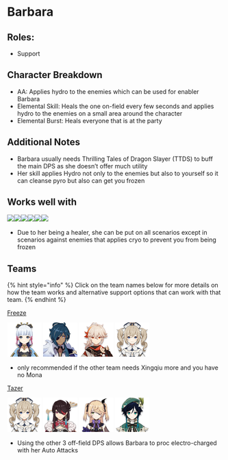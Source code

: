 # Barbara

## Roles:

* Support

## Character Breakdown

* AA: Applies hydro to the enemies which can be used for enabler Barbara
* Elemental Skill: Heals the one on-field every few seconds and applies hydro to the enemies on a small area around the character
* Elemental Burst: Heals everyone that is at the party

## Additional Notes

* Barbara usually needs Thrilling Tales of Dragon Slayer \(TTDS\) to buff the main DPS as she doesn’t offer much utility
* Her skill applies Hydro not only to the enemies but also to yourself so it can cleanse pyro but also can get you frozen

## Works well with

![](https://lh5.googleusercontent.com/oflyNy4FoFjZaM75AjdX031doq4Pl2rD_lwI07Y2lTp931ayhzv54Ral2Ta2eaMEOKhIqVezpBc78YVW6c3LvxtrumwArqVES92FBczFSCXkzzrYaj2Ps4v3lyAwJLShISd1EX9X=s0)![](https://lh3.googleusercontent.com/9GjQweI9uI8un57o4mbHrNIS3dYNllwJddclvUEebic5ioX2FdmQhlvHA75nlSLptDizl8oHBn9BAkK87KpUB8tNYQYZyhKocJDxFvjxqUhZcXSEv_0HNYPAuoqc-yMNSe2jXfoK=s0)![](https://lh5.googleusercontent.com/hywqhHnYlQtZ2Uwy7axISqJtpff7ivaIPCV5q_JUQUwZBHD589W2Fv4v1SFvAdxELNR1U0_9eGxzeadG1ec8XAOAw6DKnq8v3qh3XvYZNbWgEoWHV3T7eq82PECOVG6PEd6NWjLs=s0)![](https://lh4.googleusercontent.com/jA6l7YDq9YgMA9x3IDTSX_9QLQiLYB0hzndNCoE0EblmMpBzbM_rGlpG7mrtuvlDe2MIPDk8pC4pzzIMq7WdAYOfx2LBAgvChLBRa8Bv4ywZ8LPm5V0cdFLnXfhJU87Rz7Twc5gx=s0)![](https://lh4.googleusercontent.com/LdlxvGw-xw2bYfpycNGbm526oeNPp-VCzHXn4K4B8W30-yqegAGxeHLl0ng9etn5ci9wTWdvdrWqOFt96Wcab8ygN1B7T2vB4V0GulH4ARBY5CVP8P3MztzFpR9IP6uhiaNoyNdA=s0)![](https://lh6.googleusercontent.com/zNiMbaOpuMmhITzAX9kqRTmhQ9Gesjs5totFpViXucufn5kRsqyx-spC0VQXdjrNEJw5CQ7S5Lj3WZe1kQBjhsug1-GiAJMUmcgA4Yb2hfk-M8UqFnKVe-LLEGVKbrTtlabHrZOr=s0)

* Due to her being a healer, she can be put on all scenarios except in scenarios against enemies that applies cryo to prevent you from being frozen 

## Teams

{% hint style="info" %}
Click on the team names below for more details on how the team works and alternative support options that can work with that team.
{% endhint %}

[Freeze](../../teams/freeze.md)

![](../../.gitbook/assets/ui_avataricon_ayaka.png) ![](../../.gitbook/assets/ui_avataricon_kaeya.png) ![](../../.gitbook/assets/ui_avataricon_kazuha.png) ![](../../.gitbook/assets/ui_avataricon_barbara.png) 

* only recommended if the other team needs Xingqiu more and you have no Mona

[Tazer]()  
  
 ![](../../.gitbook/assets/ui_avataricon_barbara.png) ![](../../.gitbook/assets/ui_avataricon_beidou.png) ![](../../.gitbook/assets/ui_avataricon_fischl.png) ![](../../.gitbook/assets/ui_avataricon_venti.png) 

* Using the other 3 off-field DPS allows Barbara to proc electro-charged with her Auto Attacks 

